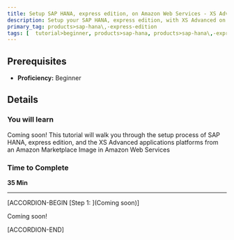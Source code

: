 ```yaml
---
title: Setup SAP HANA, express edition, on Amazon Web Services - XS Advanced Application
description: Setup your SAP HANA, express edition, with XS Advanced on Amazon Web Services
primary_tag: products>sap-hana\,-express-edition
tags: [  tutorial>beginner, products>sap-hana, products>sap-hana\,-express-edition ]
---
```


## Prerequisites  
 - **Proficiency:** Beginner

## Details
### You will learn  
Coming soon!
This tutorial will walk you through the setup process of SAP HANA, express edition, and the XS Advanced applications platforms from an Amazon Marketplace Image in Amazon Web Services

### Time to Complete
**35 Min**

---

[ACCORDION-BEGIN [Step 1: ](Coming soon)]

Coming soon!

[ACCORDION-END]
